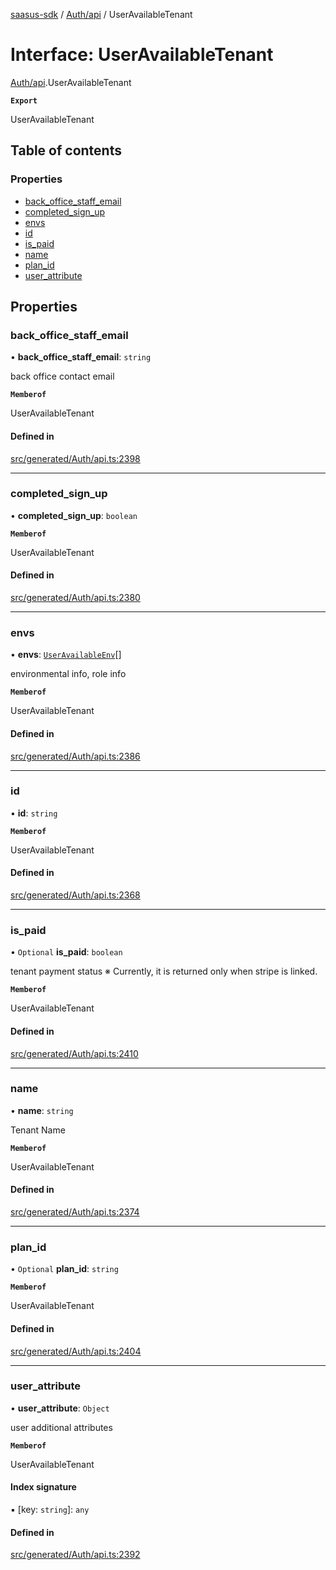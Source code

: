 [saasus-sdk](../README.md) / [Auth/api](../modules/Auth_api.md) / UserAvailableTenant

# Interface: UserAvailableTenant

[Auth/api](../modules/Auth_api.md).UserAvailableTenant

**`Export`**

UserAvailableTenant

## Table of contents

### Properties

- [back\_office\_staff\_email](Auth_api.UserAvailableTenant.md#back_office_staff_email)
- [completed\_sign\_up](Auth_api.UserAvailableTenant.md#completed_sign_up)
- [envs](Auth_api.UserAvailableTenant.md#envs)
- [id](Auth_api.UserAvailableTenant.md#id)
- [is\_paid](Auth_api.UserAvailableTenant.md#is_paid)
- [name](Auth_api.UserAvailableTenant.md#name)
- [plan\_id](Auth_api.UserAvailableTenant.md#plan_id)
- [user\_attribute](Auth_api.UserAvailableTenant.md#user_attribute)

## Properties

### back\_office\_staff\_email

• **back\_office\_staff\_email**: `string`

back office contact email

**`Memberof`**

UserAvailableTenant

#### Defined in

[src/generated/Auth/api.ts:2398](https://github.com/saasus-platform/saasus-sdk-javascript/blob/997c544/src/generated/Auth/api.ts#L2398)

___

### completed\_sign\_up

• **completed\_sign\_up**: `boolean`

**`Memberof`**

UserAvailableTenant

#### Defined in

[src/generated/Auth/api.ts:2380](https://github.com/saasus-platform/saasus-sdk-javascript/blob/997c544/src/generated/Auth/api.ts#L2380)

___

### envs

• **envs**: [`UserAvailableEnv`](Auth_api.UserAvailableEnv.md)[]

environmental info, role info

**`Memberof`**

UserAvailableTenant

#### Defined in

[src/generated/Auth/api.ts:2386](https://github.com/saasus-platform/saasus-sdk-javascript/blob/997c544/src/generated/Auth/api.ts#L2386)

___

### id

• **id**: `string`

**`Memberof`**

UserAvailableTenant

#### Defined in

[src/generated/Auth/api.ts:2368](https://github.com/saasus-platform/saasus-sdk-javascript/blob/997c544/src/generated/Auth/api.ts#L2368)

___

### is\_paid

• `Optional` **is\_paid**: `boolean`

tenant payment status ※ Currently, it is returned only when stripe is linked.

**`Memberof`**

UserAvailableTenant

#### Defined in

[src/generated/Auth/api.ts:2410](https://github.com/saasus-platform/saasus-sdk-javascript/blob/997c544/src/generated/Auth/api.ts#L2410)

___

### name

• **name**: `string`

Tenant Name

**`Memberof`**

UserAvailableTenant

#### Defined in

[src/generated/Auth/api.ts:2374](https://github.com/saasus-platform/saasus-sdk-javascript/blob/997c544/src/generated/Auth/api.ts#L2374)

___

### plan\_id

• `Optional` **plan\_id**: `string`

**`Memberof`**

UserAvailableTenant

#### Defined in

[src/generated/Auth/api.ts:2404](https://github.com/saasus-platform/saasus-sdk-javascript/blob/997c544/src/generated/Auth/api.ts#L2404)

___

### user\_attribute

• **user\_attribute**: `Object`

user additional attributes

**`Memberof`**

UserAvailableTenant

#### Index signature

▪ [key: `string`]: `any`

#### Defined in

[src/generated/Auth/api.ts:2392](https://github.com/saasus-platform/saasus-sdk-javascript/blob/997c544/src/generated/Auth/api.ts#L2392)
